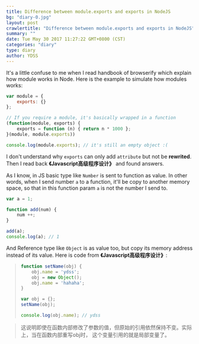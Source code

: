```yaml
---
title: Difference between module.exports and exports in NodeJS
bg: "diary-0.jpg"
layout: post
crawlertitle: "Difference between module.exports and exports in NodeJS"
summary: ""
date: Tue May 30 2017 11:27:22 GMT+0800 (CST)
categories: "diary"
type: diary
author: YDSS
---
```


It's a little confuse to me when I read handbook of browserify 
which explain how module works in Node. Here is the example 
to simulate how modules works:

```js
var module = {
    exports: {}
};

// If you require a module, it's basically wrapped in a function
(function(module, exports) {
    exports = function (n) { return n * 1000 };
}(module, module.exports))

console.log(module.exports); // it's still an empty object :(
```

I don't understand why `exports` can only add `attribute` but not be **rewrited**. 
Then I read back **《Javascript高级程序设计》** and found answers.

As I know, in JS basic type like `Number` is sent to function as value. In 
other words, when I send number `a` to a function, it'll be copy to another 
memory space, so that in this function param `a` is not the number I send to.

```js
var a = 1;

function add(num) {
    num ++;
}

add(a);
console.log(a); // 1
```

And Reference type like `Object` is as value too, but copy its memory address instead of 
its value. Here is code from **《Javascript高级程序设计》**:

> ```js
> function setName(obj) {
>     obj.name = 'ydss';
>     obj = new Object();
>     obj.name = 'hahaha';
> }
> 
> var obj = {};
> setName(obj);
> 
> console.log(obj.name); // ydss
> ```

> 这说明即使在函数内部修改了参数的值，但原始的引用依然保持不变。实际上，当在函数内部重写obj时，
这个变量引用的就是局部变量了。
